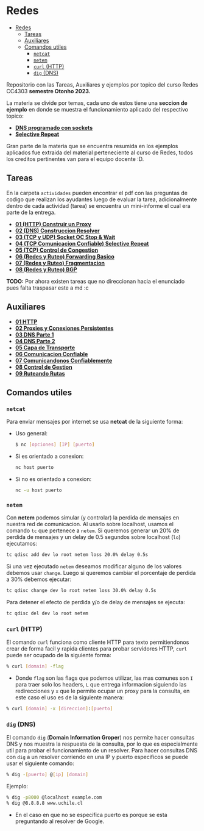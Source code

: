# Redes

- [Redes](#redes)
  - [Tareas](#tareas)
  - [Auxiliares](#auxiliares)
  - [Comandos utiles](#comandos-utiles)
    - [`netcat`](#netcat)
    - [`netem`](#netem)
    - [`curl` (HTTP)](#curl-http)
    - [`dig` (DNS)](#dig-dns)

Repositorio con las Tareas, Auxiliares y ejemplos por topico del curso Redes CC4303 **semestre Otonho 2023.**

La materia se divide por temas, cada uno de estos tiene una **seccion de ejemplo** en donde se muestra el funcionamiento aplicado del respectivo topico:

* [**DNS programado con sockets**](./ejemplos_por_materia/dns_sockets/resumen.md)
* [**Selective Repeat**](./ejemplos_por_materia/selective_repeat/resumen.md)

Gran parte de la materia que se encuentra resumida en los ejemplos aplicados fue extraida del material perteneciente al curso de Redes, todos los creditos pertinentes van para el equipo docente :D.

## Tareas

En la carpeta `actividades` pueden encontrar el pdf con las preguntas de codigo que realizan los ayudantes luego de evaluar la tarea, adicionalmente dentro de cada actividad (tarea) se encuentra un mini-informe el cual era parte de la entrega.

* [**01 (HTTP) Construir un Proxy**](./actividades/request_http/proxy_server_co.py)
* [**02 (DNS) Construccion Resolver**](./actividades/resolver_dns/resolver.py)
* [**03 (TCP y UDP) Socket OC Stop & Wait**](./actividades/sockets_stop_wait/socketTCP.py)
* [**04 (TCP Comunicacion Confiable) Selective Repeat**]()
* [**05 (TCP) Control de Congestion**]()
* [**06 (Redes y Ruteo) Forwarding Basico**](./actividades/forwarding_basico/resumen.md)
* [**07 (Redes y Ruteo) Fragmentacion**](./actividades/fragmentacion/resumen.md)
* [**08 (Redes y Ruteo) BGP**](./actividades/bgp/resumen.md)

**TODO:** Por ahora existen tareas que no direccionan hacia el enunciado pues falta traspasar este a md :c

## Auxiliares

* **[01 HTTP](./auxiliares/01_http.md)**
* **[02 Proxies y Conexiones Persistentes](./auxiliares/02_proxies_conexiones_persistentes.md)**
* **[03 DNS Parte 1](./auxiliares/03_dns_I.md)**
* **[04 DNS Parte 2](./auxiliares/04_dns_II.md)**
* **[05 Capa de Transporte](./auxiliares/05_capa_de_transporte.md)**
* **[06 Comunicacion Confiable](./auxiliares/06_comunicacion_confiable.md)**
* [**07 Comunicandonos Confiablemente**](./auxiliares/07_comunicandonos_confiablemente.md)
* [**08 Control de Gestion**](./auxiliares/08_control_de_gestion.md)
* [**09 Ruteando Rutas**](./auxiliares/09_ruteando_rutas.md)

## Comandos utiles

### `netcat`

Para enviar mensajes por internet se usa **netcat** de la siguiente forma:

* Uso general:

    ```bash
    $ nc [opciones] [IP] [puerto]
    ```

* Si es orientado a conexion:

    ```bash
    nc host puerto
    ```

* Si no es orientado a conexion:

    ```bash
    nc -u host puerto
    ```

### `netem`

Con **netem** podemos simular (y controlar) la perdida de mensajes en nuestra red de comunicacion. Al usarlo sobre localhost, usamos el comando `tc` que pertenece a `netem`. Si queremos generar un 20% de perdida de mensajes y un delay de 0.5 segundos sobre localhost (`lo`) ejecutamos:

```bash
tc qdisc add dev lo root netem loss 20.0% delay 0.5s
```

Si una vez ejecutado `netem` deseamos modificar alguno de los valores debemos usar `change`. Luego si queremos cambiar el porcentaje de perdida a 30% debemos ejecutar:

```bash
tc qdisc change dev lo root netem loss 30.0% delay 0.5s
```

Para detener el efecto de perdida y/o de delay de mensajes se ejecuta:

```bash
tc qdisc del dev lo root netem
```

### `curl` (HTTP)

El comando `curl` funciona como cliente HTTP para texto permitiendonos crear de forma facil y rapida clientes para probar servidores HTTP, `curl` puede ser ocupado de la siguiente forma:

```bash
% curl [domain] -flag
```

* Donde `flag` son las flags que podemos utilizar, las mas comunes son `I` para traer solo los headers, `L` que entrega informacion siguiendo las redirecciones y `x` que le permite ocupar un proxy para la consulta, en este caso el uso es de la siguiente manera:

```bash
% curl [domain] -x [direccion]:[puerto]
```

### `dig` (DNS)

El comando `dig` (**Domain Information Groper**) nos permite hacer consultas DNS y nos muestra la respuesta de la consulta, por lo que es especialmente util para probar el funcionamiento de un resolver. Para hacer consultas DNS con `dig` a un resolver corriendo en una IP y puerto especificos se puede usar el siguiente comando:

```bash
% dig -[puerto] @[ip] [domain]
```

Ejemplo:

```bash
% dig -p8000 @localhost example.com
% dig @8.8.8.8 www.uchile.cl
```

* En el caso en que no se especifica puerto es porque se esta preguntando al resolver de Google.
